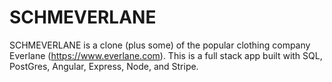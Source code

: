 # SCHMEVERLANE
SCHMEVERLANE is a clone (plus some) of the popular clothing company Everlane (https://www.everlane.com). This is a full stack app built with SQL, PostGres, Angular, Express, Node, and Stripe.
